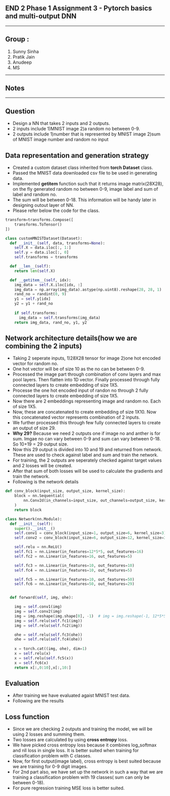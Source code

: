 
## END 2 Phase 1 Assignment 3 - Pytorch basics and multi-output DNN
------------------------------------------------------------------------------------------------------------

## Group : 
1. Sunny Sinha
2. Pratik Jain
3. Anudeep
4. MS

----------------------
## Notes 
---------------------------------------------------------------------------------------------------------------------------

## Question
* Design a NN that takes 2 inputs and 2 outputs.
* 2 inputs include 1)MNIST image 2)a random no between 0-9.
* 2 outputs include 1)number that is represented by MNIST image  2)sum of MNIST image number and random no input

## Data representation and generation strategy
* Created a custom dataset class inherited from __torch Dataset__ class.
* Passed the MNIST data downloaded csv file to be used in generating data.
* Implemented __getitem__ function such that it returns image matrix(28X28), on the fly generated random no between 0-9, image label and sum of label and random no.
* The sum will be between 0-18. This information will be handy later in designing outout layer of NN.
* Please refer below the code for the class.


```python
transform=transforms.Compose([
    transforms.ToTensor()
])

class customMNISTDataset(Dataset):
  def __init__(self, data, transforms=None):
    self.X = data.iloc[:, 1:]
    self.y = data.iloc[:, 0]
    self.transforms = transforms

  def __len__(self):
    return len(self.X)

  def __getitem__(self, idx):
    img_data = self.X.iloc[idx, :]
    img_data = np.array(img_data).astype(np.uint8).reshape(28, 28, 1)
    rand_no = randint(0, 9)
    y1 = self.y[idx]
    y2 = y1 + rand_no
    
    if self.transforms:
      img_data = self.transforms(img_data)
    return img_data, rand_no, y1, y2
```

## Network architecture details(how we are combining the 2 inputs)
* Taking 2 seperate inputs, 1)28X28 tensor for image 2)one hot encoded vector for random no.
* One hot vector will be of size 10 as the no can be between 0-9.
* Processed the image part through combination of conv layers and max pool layers. Then flatten into 1D vector. Finally processed through fully connected layers to create embedding of size 1X5.
* Processe the one hot encoded input of randon no through 2 fully connected layers to create embedding of size 1X5.
* Now there are 2 embeddings representing image and random no. Each of size 1X5.
* Now, these are concatenated to create embedding of size 1X10. Now this concatenated vector represents combination of 2 inputs.
* We further processed this through few fully connected layers to create an output of size 29.
* __Why 29?__ Because we need 2 outputs one if image no and anther is for sum. Imgae no can vary between 0-9 and sum can vary between 0-18. So 10+19 = 29 output size.
* Now this 29 output is divided into 10 and 19 and returned from network. These are used to check against label and sum and train the network.
* For training, the 2 outputs are seperately checked against target values and 2 losses will be created.
* After that sum of both losses will be used to calculate the gradients and train the network.
* Following is the network details
```python
def conv_block(input_size, output_size, kernel_size):
    block = nn.Sequential(
        nn.Conv2d(in_channels=input_size, out_channels=output_size, kernel_size=kernel_size), nn.ReLU(), nn.MaxPool2d((2, 2)),
    )
    return block

class Network(nn.Module):
  def __init__(self):
    super().__init__()
    self.conv1 = conv_block(input_size=1, output_size=6, kernel_size=3)
    self.conv2 = conv_block(input_size=6, output_size=12, kernel_size=3)

    self.relu = nn.ReLU()
    self.fc1 = nn.Linear(in_features=12*5*5, out_features=16)
    self.fc2 = nn.Linear(in_features=16, out_features=5)

    self.fc3 = nn.Linear(in_features=10, out_features=10)
    self.fc4 = nn.Linear(in_features=10, out_features=5)

    self.fc5 = nn.Linear(in_features=10, out_features=50)
    self.fc6 = nn.Linear(in_features=50, out_features=29)


  def forward(self, img, ohe):

    img = self.conv1(img)
    img = self.conv2(img)
    img = img.reshape(img.shape[0], -1)  # img = img.reshape(-1, 12*5*5)
    img = self.relu(self.fc1(img))
    img = self.relu(self.fc2(img))

    ohe = self.relu(self.fc3(ohe))
    ohe = self.relu(self.fc4(ohe))
    
    x = torch.cat((img, ohe), dim=1)
    x = self.relu(x)
    x = self.relu(self.fc5(x))
    x = self.fc6(x)
    return x[:,0:10],x[:,10:]
```


## Evaluation
* After training we have evaluated agaist MNIST test data.
* Following are the results

## Loss function
* Since we are checking 2 outputs and training the model, we will be using 2 losses and summing them.
* Two losses are calculated by using __cross entropy__ loss.
* We have picked cross entropy loss because it combines log_softmax and nll loss in single loss. It is better suited when training for classification problem with C classes.
* Now, for first output(image label), cross entropy is best suited because we are training for 0-9 digit images.
* For 2nd part also, we have set up the network in such a way that we are training a classification problem with 19 classes( sum can only be between 0-18).
* For pure regression training MSE loss is better suited.
